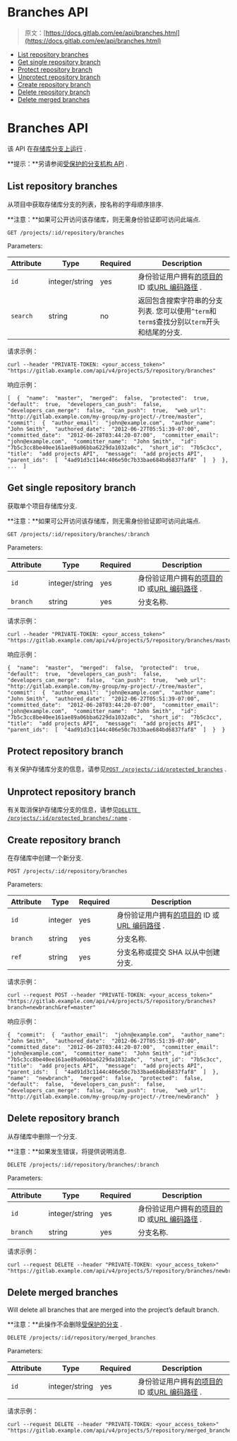 # Branches API

> 原文：[https://docs.gitlab.com/ee/api/branches.html](https://docs.gitlab.com/ee/api/branches.html)

*   [List repository branches](#list-repository-branches)
*   [Get single repository branch](#get-single-repository-branch)
*   [Protect repository branch](#protect-repository-branch)
*   [Unprotect repository branch](#unprotect-repository-branch)
*   [Create repository branch](#create-repository-branch)
*   [Delete repository branch](#delete-repository-branch)
*   [Delete merged branches](#delete-merged-branches)

# Branches API[](#branches-api "Permalink")

该 API 在[存储库分支上运行](../user/project/repository/branches/index.html) .

**提示：**另请参阅[受保护的分支机构 API](protected_branches.html) .

## List repository branches[](#list-repository-branches "Permalink")

从项目中获取存储库分支的列表，按名称的字母顺序排序.

**注意：**如果可公开访问该存储库，则无需身份验证即可访问此端点.

```
GET /projects/:id/repository/branches 
```

Parameters:

| Attribute | Type | Required | Description |
| --- | --- | --- | --- |
| `id` | integer/string | yes | 身份验证用户拥有[的项目的](README.html#namespaced-path-encoding) ID 或[URL 编码路径](README.html#namespaced-path-encoding) . |
| `search` | string | no | 返回包含搜索字符串的分支列表. 您可以使用`^term`和`term$`查找分别以`term`开头和结尾的分支. |

请求示例：

```
curl --header "PRIVATE-TOKEN: <your_access_token>" "https://gitlab.example.com/api/v4/projects/5/repository/branches" 
```

响应示例：

```
[  {  "name":  "master",  "merged":  false,  "protected":  true,  "default":  true,  "developers_can_push":  false,  "developers_can_merge":  false,  "can_push":  true,  "web_url":  "http://gitlab.example.com/my-group/my-project/-/tree/master",  "commit":  {  "author_email":  "john@example.com",  "author_name":  "John Smith",  "authored_date":  "2012-06-27T05:51:39-07:00",  "committed_date":  "2012-06-28T03:44:20-07:00",  "committer_email":  "john@example.com",  "committer_name":  "John Smith",  "id":  "7b5c3cc8be40ee161ae89a06bba6229da1032a0c",  "short_id":  "7b5c3cc",  "title":  "add projects API",  "message":  "add projects API",  "parent_ids":  [  "4ad91d3c1144c406e50c7b33bae684bd6837faf8"  ]  }  },  ...  ] 
```

## Get single repository branch[](#get-single-repository-branch "Permalink")

获取单个项目存储库分支.

**注意：**如果可公开访问该存储库，则无需身份验证即可访问此端点.

```
GET /projects/:id/repository/branches/:branch 
```

Parameters:

| Attribute | Type | Required | Description |
| --- | --- | --- | --- |
| `id` | integer/string | yes | 身份验证用户拥有[的项目的](README.html#namespaced-path-encoding) ID 或[URL 编码路径](README.html#namespaced-path-encoding) . |
| `branch` | string | yes | 分支名称. |

请求示例：

```
curl --header "PRIVATE-TOKEN: <your_access_token>" "https://gitlab.example.com/api/v4/projects/5/repository/branches/master" 
```

响应示例：

```
{  "name":  "master",  "merged":  false,  "protected":  true,  "default":  true,  "developers_can_push":  false,  "developers_can_merge":  false,  "can_push":  true,  "web_url":  "http://gitlab.example.com/my-group/my-project/-/tree/master",  "commit":  {  "author_email":  "john@example.com",  "author_name":  "John Smith",  "authored_date":  "2012-06-27T05:51:39-07:00",  "committed_date":  "2012-06-28T03:44:20-07:00",  "committer_email":  "john@example.com",  "committer_name":  "John Smith",  "id":  "7b5c3cc8be40ee161ae89a06bba6229da1032a0c",  "short_id":  "7b5c3cc",  "title":  "add projects API",  "message":  "add projects API",  "parent_ids":  [  "4ad91d3c1144c406e50c7b33bae684bd6837faf8"  ]  }  } 
```

## Protect repository branch[](#protect-repository-branch "Permalink")

有关保护存储库分支的信息，请参见[`POST /projects/:id/protected_branches`](protected_branches.html#protect-repository-branches) .

## Unprotect repository branch[](#unprotect-repository-branch "Permalink")

有关取消保护存储库分支的信息，请参见[`DELETE /projects/:id/protected_branches/:name`](protected_branches.html#unprotect-repository-branches) .

## Create repository branch[](#create-repository-branch "Permalink")

在存储库中创建一个新分支.

```
POST /projects/:id/repository/branches 
```

Parameters:

| Attribute | Type | Required | Description |
| --- | --- | --- | --- |
| `id` | integer | yes | 身份验证用户拥有[的项目的](README.html#namespaced-path-encoding) ID 或[URL 编码路径](README.html#namespaced-path-encoding) . |
| `branch` | string | yes | 分支名称. |
| `ref` | string | yes | 分支名称或提交 SHA 以从中创建分支. |

请求示例：

```
curl --request POST --header "PRIVATE-TOKEN: <your_access_token>" "https://gitlab.example.com/api/v4/projects/5/repository/branches?branch=newbranch&ref=master" 
```

响应示例：

```
{  "commit":  {  "author_email":  "john@example.com",  "author_name":  "John Smith",  "authored_date":  "2012-06-27T05:51:39-07:00",  "committed_date":  "2012-06-28T03:44:20-07:00",  "committer_email":  "john@example.com",  "committer_name":  "John Smith",  "id":  "7b5c3cc8be40ee161ae89a06bba6229da1032a0c",  "short_id":  "7b5c3cc",  "title":  "add projects API",  "message":  "add projects API",  "parent_ids":  [  "4ad91d3c1144c406e50c7b33bae684bd6837faf8"  ]  },  "name":  "newbranch",  "merged":  false,  "protected":  false,  "default":  false,  "developers_can_push":  false,  "developers_can_merge":  false,  "can_push":  true,  "web_url":  "http://gitlab.example.com/my-group/my-project/-/tree/newbranch"  } 
```

## Delete repository branch[](#delete-repository-branch "Permalink")

从存储库中删除一个分支.

**注意：**如果发生错误，将提供说明消息.

```
DELETE /projects/:id/repository/branches/:branch 
```

Parameters:

| Attribute | Type | Required | Description |
| --- | --- | --- | --- |
| `id` | integer/string | yes | 身份验证用户拥有[的项目的](README.html#namespaced-path-encoding) ID 或[URL 编码路径](README.html#namespaced-path-encoding) . |
| `branch` | string | yes | 分支名称. |

请求示例：

```
curl --request DELETE --header "PRIVATE-TOKEN: <your_access_token>" "https://gitlab.example.com/api/v4/projects/5/repository/branches/newbranch" 
```

## Delete merged branches[](#delete-merged-branches "Permalink")

Will delete all branches that are merged into the project’s default branch.

**注意：**此操作不会删除[受保护的分支](../user/project/protected_branches.html) .

```
DELETE /projects/:id/repository/merged_branches 
```

Parameters:

| Attribute | Type | Required | Description |
| --- | --- | --- | --- |
| `id` | integer/string | yes | 身份验证用户拥有[的项目的](README.html#namespaced-path-encoding) ID 或[URL 编码路径](README.html#namespaced-path-encoding) . |

请求示例：

```
curl --request DELETE --header "PRIVATE-TOKEN: <your_access_token>" "https://gitlab.example.com/api/v4/projects/5/repository/merged_branches" 
```